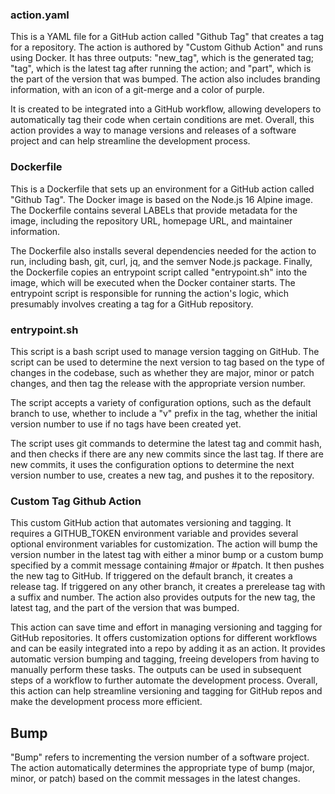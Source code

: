 ### action.yaml

This is a YAML file for a GitHub action called "Github Tag" that creates a tag for a repository. The action is authored by "Custom Github Action" and runs using Docker. It has three outputs: "new_tag", which is the generated tag; "tag", which is the latest tag after running the action; and "part", which is the part of the version that was bumped. The action also includes branding information, with an icon of a git-merge and a color of purple.

It is created to be integrated into a GitHub workflow, allowing developers to automatically tag their code when certain conditions are met. Overall, this action provides a way to manage versions and releases of a software project and can help streamline the development process.

### Dockerfile

This is a Dockerfile that sets up an environment for a GitHub action called "Github Tag". The Docker image is based on the Node.js 16 Alpine image. The Dockerfile contains several LABELs that provide metadata for the image, including the repository URL, homepage URL, and maintainer information.

The Dockerfile also installs several dependencies needed for the action to run, including bash, git, curl, jq, and the semver Node.js package. Finally, the Dockerfile copies an entrypoint script called "entrypoint.sh" into the image, which will be executed when the Docker container starts. The entrypoint script is responsible for running the action's logic, which presumably involves creating a tag for a GitHub repository.

### entrypoint.sh

This script is a bash script used to manage version tagging on GitHub. The script can be used to determine the next version to tag based on the type of changes in the codebase, such as whether they are major, minor or patch changes, and then tag the release with the appropriate version number.

The script accepts a variety of configuration options, such as the default branch to use, whether to include a "v" prefix in the tag, whether the initial version number to use if no tags have been created yet.

The script uses git commands to determine the latest tag and commit hash, and then checks if there are any new commits since the last tag. If there are new commits, it uses the configuration options to determine the next version number to use, creates a new tag, and pushes it to the repository.


### Custom Tag Github Action

This custom GitHub action that automates versioning and tagging. It requires a GITHUB_TOKEN environment variable and provides several optional environment variables for customization. The action will bump the version number in the latest tag with either a minor bump or a custom bump specified by a commit message containing #major or #patch. It then pushes the new tag to GitHub. If triggered on the default branch, it creates a release tag. If triggered on any other branch, it creates a prerelease tag with a suffix and number. The action also provides outputs for the new tag, the latest tag, and the part of the version that was bumped.

This action can save time and effort in managing versioning and tagging for GitHub repositories. It offers customization options for different workflows and can be easily integrated into a repo by adding it as an action. It provides automatic version bumping and tagging, freeing developers from having to manually perform these tasks. The outputs can be used in subsequent steps of a workflow to further automate the development process. Overall, this action can help streamline versioning and tagging for GitHub repos and make the development process more efficient.

## Bump
"Bump" refers to incrementing the version number of a software project. The action automatically determines the appropriate type of bump (major, minor, or patch) based on the commit messages in the latest changes.